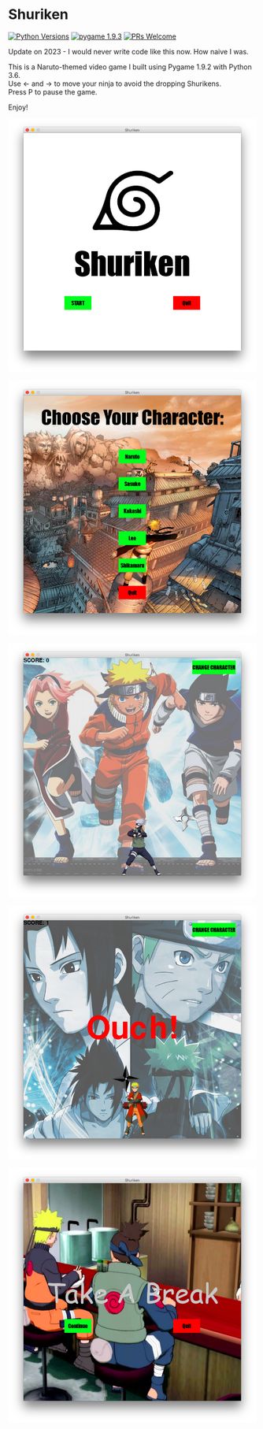 # Shuriken


[![Python Versions][pyversion-button]][python-download-link] [![pygame 1.9.3][pygame-version]][pygame-download-link] [![PRs Welcome](https://img.shields.io/badge/PRs-welcome-brightgreen.svg?style=flat-square)](http://makeapullrequest.com)

Update on 2023 - I would never write code like this now. How naive I was.




[pyversion-button]: https://img.shields.io/badge/python-3.6.4-blue.svg?style=plastic

[pygame-version]: https://img.shields.io/badge/pygame-1.9.3-blue.svg?style=plastic

[python-download-link]: https://www.python.org/downloads/
[pygame-download-link]: https://www.pygame.org/download.shtml





This is a Naruto-themed video game I built using Pygame 1.9.2 with Python 3.6.     
Use <- and -> to move your ninja to avoid the dropping Shurikens.  
Press P to pause the game. 

Enjoy! 

![Alt text](assets/ScreenShot1.png?raw=true "ScreenShot")

![Alt text](assets/ScreenShot2.png?raw=true "ScreenShot")

![Alt text](assets/ScreenShot4.png?raw=true "ScreenShot")

![Alt text](assets/ScreenShot5.png?raw=true "ScreenShot")

![Alt text](assets/ScreenShot6.png?raw=true "ScreenShot")

